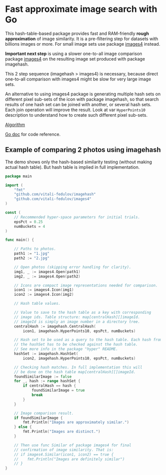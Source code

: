 # Fast approximate image search with Go

This hash-table-based package provides fast and RAM-friendly **rough approximation** of image similarity. It is a pre-filtering step for datasets with billions images or more. For small image sets use package [images4](https://github.com/vitali-fedulov/images4) instead.

**Important next step** is using a slower one-to-all image comparison package [images4](https://github.com/vitali-fedulov/images4) on the resulting image set produced with package imagehash.

This 2 step sequence (imagehash > images4) is necessary, because direct one-to-all comparison with images4 might be slow for very large image sets.

An alternative to using images4 package is generating multiple hash sets on different pixel sub-sets of the icon with package imagehash, so that search results of one hash set can be joined with another, or several hash sets. Each join operation will improve the result. Look at var `HyperPoints10` description to understand how to create such different pixel sub-sets.

[Algorithm](https://vitali-fedulov.github.io/similar.pictures/algorithm-for-hashing-high-dimensional-float-vectors.html)

[Go doc](https://pkg.go.dev/github.com/vitali-fedulov/imagehash) for code reference.

## Example of comparing 2 photos using imagehash

The demo shows only the hash-based similarity testing (without making actual hash table). But hash table is implied in full implementation.

```go
package main

import (
	"fmt"
	"github.com/vitali-fedulov/imagehash"
	"github.com/vitali-fedulov/images4"
)

const (
	// Recommended hyper-space parameters for initial trials.
	epsPct = 0.25
	numBuckets = 4
)

func main() {

	// Paths to photos.
	path1 := "1.jpg"
	path2 := "2.jpg"

	// Open photos (skipping error handling for clarity).
	img1, _ := images4.Open(path1)
	img2, _ := images4.Open(path2)

	// Icons are compact image representations needed for comparison.
	icon1 := images4.Icon(img1)
	icon2 := images4.Icon(img2)

	// Hash table values.

	// Value to save to the hash table as a key with corresponding
	// image ids. Table structure: map[centralHash][]imageId.
	// imageId is simply an image number in a directory tree.
	centralHash := imagehash.CentralHash(
		icon1, imagehash.HyperPoints10, epsPct, numBuckets)

	// Hash set to be used as a query to the hash table. Each hash from
	// the hashSet has to be checked against the hash table.
	// See more info in the package "hyper" README.
	hashSet := imagehash.HashSet(
		icon2, imagehash.HyperPoints10, epsPct, numBuckets)

	// Checking hash matches. In full implementation this will
	// be done on the hash table map[centralHash][]imageId.
	foundSimilarImage := false
	for _, hash := range hashSet {
		if centralHash == hash {
			foundSimilarImage = true
			break
		}
	}

	// Image comparison result.
	if foundSimilarImage {
		fmt.Println("Images are approximately similar.")
	} else {
		fmt.Println("Images are distinct.")
	}

	// Then use func Similar of package images4 for final
	// confirmation of image similarity. That is:
	// if images4.Similar(icon1, icon2) == true {
	//    fmt.Println("Images are definitely similar")
	// }
}
```
